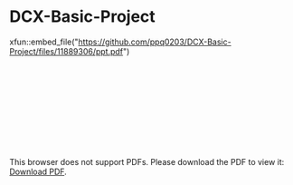 # DCX-Basic-Project
xfun::embed_file("https://github.com/ppq0203/DCX-Basic-Project/files/11889306/ppt.pdf")

<object data="https://github.com/ppq0203/DCX-Basic-Project/files/11889306/ppt.pdf" type="application/pdf" width="700px" height="700px">
    <embed src="https://github.com/ppq0203/DCX-Basic-Project/files/11889306/ppt.pdf">
        <p>This browser does not support PDFs. Please download the PDF to view it: <a href="https://github.com/ppq0203/DCX-Basic-Project/files/11889306/ppt.pdf">Download PDF</a>.</p>
    </embed>
</object>
